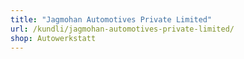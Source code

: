 ```yaml
---
title: "Jagmohan Automotives Private Limited"
url: /kundli/jagmohan-automotives-private-limited/
shop: Autowerkstatt
---
```


